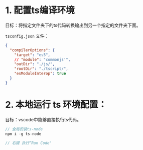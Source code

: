 # 1. 配置ts编译环境

目标：将指定文件夹下的ts代码转换输出到另一个指定的文件夹下面。

`tsconfig.json` 文件：

```json
{
  "compilerOptions": {
    "target": "es5",
    // "module": "commonjs'",
    "outDir": "./js/",
    "rootDir": "./tscript/",
    "esModuleInterop": true
  }
}
```

# 2. 本地运行 ts 环境配置：

目标：vscode中能够直接执行ts代码。

```js
// 全局安装ts-node
npm i -g ts-node

// 右键 执行“Run Code"
```

